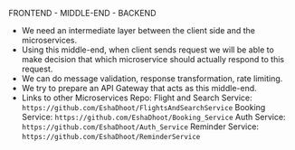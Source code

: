 FRONTEND -  MIDDLE-END - BACKEND

- We need an intermediate layer between the client side and the microservices.
- Using this middle-end, when client sends request we will be able to make decision that which microservice should actually respond to this request.
- We can do message validation, response transformation, rate limiting.
- We try to prepare an API Gateway that acts as this middle-end.
- Links to other Microservices Repo:
     Flight and Search Service: ```https://github.com/EshaDhoot/FlightsAndSearchService```
     Booking Service: ```https://github.com/EshaDhoot/Booking_Service```
     Auth Service: ```https://github.com/EshaDhoot/Auth_Service```
     Reminder Service: ```https://github.com/EshaDhoot/ReminderService```
